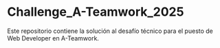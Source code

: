 # Challenge_A-Teamwork_2025
Este repositorio contiene la solución al desafío técnico para el puesto de Web Developer en A-Teamwork.
